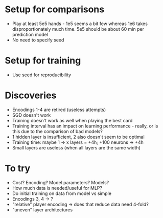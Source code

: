 # Setup for comparisons
- Play at least 5e5 hands - 1e5 seems a bit few whereas 1e6 takes disproportionately much time.
  5e5 should be about 60 min per prediction model
- No need to specify seed

# Setup for training
- Use seed for reproducibility

# Discoveries
- Encodings 1-4 are retired (useless attempts)
- SGD doesn't work
- Training doesn't work as well when playing the best card
- Training interval has an impact on learning performance - really, or is this
  due to the comparison of bad models?
- 1 hidden layer is insufficient, 2 also doesn't seem to be optimal
- Training time: maybe 1 -> x layers = +4h; +100 neurons -> +4h
- Small layers are useless (when all layers are the same width)

# To try
- Cost? Encoding? Model parameters? Models?
- How much data is needed/useful for MLP?
- Do initial training on data from model vs simple
- Encodings 3, 4 -> ?
- "relative" player encoding -> does that reduce data need 4-fold?
- "uneven" layer architectures

